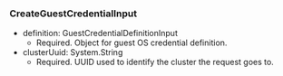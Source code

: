 ### CreateGuestCredentialInput


- definition: GuestCredentialDefinitionInput
  - Required. Object for guest OS credential definition.
- clusterUuid: System.String
  - Required. UUID used to identify the cluster the request goes to.
